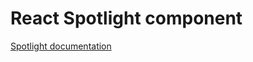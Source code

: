 <!-- @license CC0-1.0 -->

# React Spotlight component

[Spotlight documentation](../../../css/src/components/spotlight/README.md)
